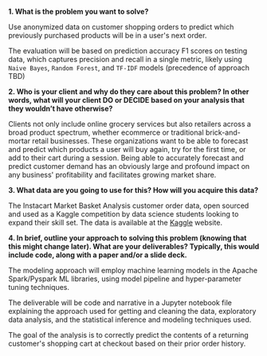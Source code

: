 **1. What is the problem you want to solve?**

Use anonymized data on customer shopping orders to predict which previously purchased products will be in a user's next order.

The evaluation will be based on prediction accuracy F1 scores on testing data, which captures precision and recall in a single metric, likely using `Naive Bayes`, `Random Forest`, and `TF-IDF` models (precedence of approach TBD)

**2. Who is your client and why do they care about this problem? In other words, what will your client DO or DECIDE based on your analysis that they wouldn’t have otherwise?**

Clients not only include online grocery services but also retailers across a broad product spectrum, whether ecommerce or traditional brick-and-mortar retail businesses.  These organizations want to be able to forecast and predict which products a user will buy again, try for the first time, or add to their cart during a session.  Being able to accurately forecast and predict customer demand has an obviously large and profound impact on any business' profitability and facilitates growing market share.

**3. What data are you going to use for this? How will you acquire this data?**

The Instacart Market Basket Analysis customer order data, open sourced and used as a Kaggle competition by data science students looking to expand their skill set.  The data is available at the [Kaggle](https://www.kaggle.com/c/instacart-market-basket-analysis/data) website.

**4. In brief, outline your approach to solving this problem (knowing that this might change later).  What are your deliverables? Typically, this would include code, along with a paper and/or a slide deck.**

The modeling approach will employ machine learning models in the Apache Spark/Pyspark ML libraries, using model pipeline and hyper-parameter tuning techniques.

The deliverable will be code and narrative in a Jupyter notebook file explaining the approach used for getting and cleaning the data, exploratory data analysis, and the statistical inference and modeling techniques used.

The goal of the analysis is to correctly predict the contents of a returning customer's shopping cart at checkout based on their prior order history.
